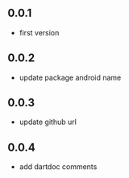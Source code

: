 ## 0.0.1

* first version

## 0.0.2
* update package android name

## 0.0.3
* update github url

## 0.0.4
* add dartdoc comments
